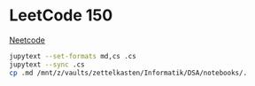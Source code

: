 # LeetCode 150

[Neetcode](https://docs.google.com/spreadsheets/d/1882Vo3eUunZ271J3E8qRkz65FAvelKPiJHTfb5i-_WY/edit#gid=0)

```sh
jupytext --set-formats md,cs .cs
jupytext --sync .cs
cp .md /mnt/z/vaults/zettelkasten/Informatik/DSA/notebooks/.
```